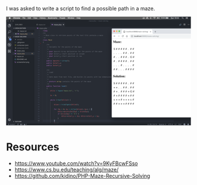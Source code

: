 I was asked to write a script to find a possible path in a maze.

![Scheme](maze.png)

# Resources #

* https://www.youtube.com/watch?v=9KyFBcwFSso
* https://www.cs.bu.edu/teaching/alg/maze/
* https://github.com/kidino/PHP-Maze-Recursive-Solving
